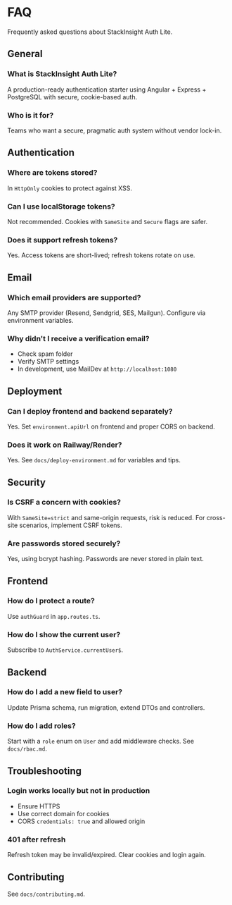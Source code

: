 # FAQ

Frequently asked questions about StackInsight Auth Lite.

## General

### What is StackInsight Auth Lite?
A production-ready authentication starter using Angular + Express + PostgreSQL with secure, cookie-based auth.

### Who is it for?
Teams who want a secure, pragmatic auth system without vendor lock-in.

## Authentication

### Where are tokens stored?
In `HttpOnly` cookies to protect against XSS.

### Can I use localStorage tokens?
Not recommended. Cookies with `SameSite` and `Secure` flags are safer.

### Does it support refresh tokens?
Yes. Access tokens are short-lived; refresh tokens rotate on use.

## Email

### Which email providers are supported?
Any SMTP provider (Resend, Sendgrid, SES, Mailgun). Configure via environment variables.

### Why didn't I receive a verification email?
- Check spam folder
- Verify SMTP settings
- In development, use MailDev at `http://localhost:1080`

## Deployment

### Can I deploy frontend and backend separately?
Yes. Set `environment.apiUrl` on frontend and proper CORS on backend.

### Does it work on Railway/Render?
Yes. See `docs/deploy-environment.md` for variables and tips.

## Security

### Is CSRF a concern with cookies?
With `SameSite=strict` and same-origin requests, risk is reduced. For cross-site scenarios, implement CSRF tokens.

### Are passwords stored securely?
Yes, using bcrypt hashing. Passwords are never stored in plain text.

## Frontend

### How do I protect a route?
Use `authGuard` in `app.routes.ts`.

### How do I show the current user?
Subscribe to `AuthService.currentUser$`.

## Backend

### How do I add a new field to user?
Update Prisma schema, run migration, extend DTOs and controllers.

### How do I add roles?
Start with a `role` enum on `User` and add middleware checks. See `docs/rbac.md`.

## Troubleshooting

### Login works locally but not in production
- Ensure HTTPS
- Use correct domain for cookies
- CORS `credentials: true` and allowed origin

### 401 after refresh
Refresh token may be invalid/expired. Clear cookies and login again.

## Contributing

See `docs/contributing.md`.
